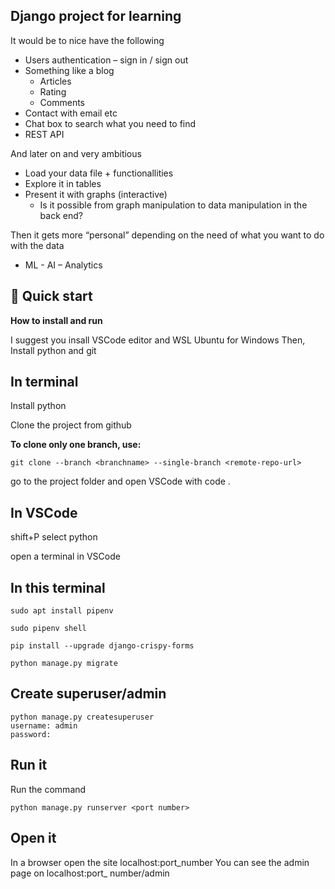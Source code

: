 ## Django project for learning

It would be to nice have the following

* Users authentication – sign in / sign out
* Something like a blog
    - Articles
    - Rating
    - Comments
* Contact with email etc
* Chat box to search what you need to find
* REST API

And later on and very ambitious

* Load your data file + functionallities
* Explore it in tables
* Present it with graphs (interactive)
    - Is it possible from graph manipulation to data manipulation in the back end?

Then it gets more “personal” depending on the need of what you want to do with the data
* ML -  AI – Analytics

## 🚀 Quick start

**How to install and run**

I suggest you insall VSCode editor and WSL Ubuntu for Windows
Then, Install python and git

In terminal
-----------

Install python


Clone the project from github

**To clone only one branch, use:** 

```shell
git clone --branch <branchname> --single-branch <remote-repo-url>
```

go to the project folder and open VSCode with code .


In VSCode
---------

shift+P select python 

open a terminal in VSCode

In this terminal
----------------

```shell
sudo apt install pipenv

sudo pipenv shell

pip install --upgrade django-crispy-forms

python manage.py migrate
```

Create superuser/admin
----------------------

```shell
python manage.py createsuperuser
username: admin
password:
```

Run it
------

Run the command
```shell
python manage.py runserver <port number>
```

Open it
-------

In a browser open the site localhost:port_number
You can see the admin page on localhost:port_ number/admin